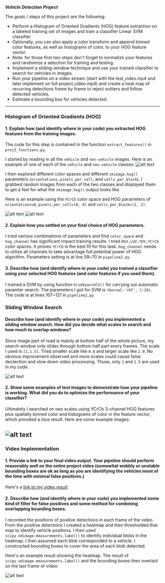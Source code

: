 

***Vehicle Detection Project***

The goals / steps of this project are the following:

* Perform a Histogram of Oriented Gradients (HOG) feature extraction on a labeled training set of images and train a classifier Linear SVM classifier
* Optionally, you can also apply a color transform and append binned color features, as well as histograms of color, to your HOG feature vector. 
* Note: for those first two steps don't forget to normalize your features and randomize a selection for training and testing.
* Implement a sliding-window technique and use your trained classifier to search for vehicles in images.
* Run your pipeline on a video stream (start with the test_video.mp4 and later implement on full project_video.mp4) and create a heat map of recurring detections frame by frame to reject outliers and follow detected vehicles.
* Estimate a bounding box for vehicles detected.

[//]: # (Image References)
[1_car_not_car]: ./write_up_img/1_car_not_car.png
[2_Car_hog]: ./write_up_img/2_Car_hog.png
[2_not_car_hog]: ./write_up_img/2_not_car_hog.png
[3_sliding_window]: ./write_up_img/3_sliding_window.png
[5_bboxes_and_heat]: ./write_up_img/5_bboxes_and_heat.png
[6_label]: ./write_up_img/6_label.png
[7_label_heat_findcar]: ./write_up_img/7_label_heat_findcar.png
[video1]: ./write_up_img.mp4

---

### Histogram of Oriented Gradients (HOG)

#### 1. Explain how (and identify where in your code) you extracted HOG features from the training images.

The code for this step is contained in the function `extract_features()` in `proj5_functions.py`.

I started by reading in all the `vehicle` and `non-vehicle` images.  Here is an example of one of each of the `vehicle` and `non-vehicle` classes:
![alt text][1_car_not_car]

I then explored different color spaces and different `skimage.hog()` parameters (`orientations`, `pixels_per_cell`, and `cells_per_block`).  I grabbed random images from each of the two classes and displayed them to get a feel for what the `skimage.hog()` output looks like.

Here is an example using the `YCrCb` color space and HOG parameters of `orientations=8`, `pixels_per_cell=(8, 8)` and `cells_per_block=(2, 2)`:

![alt text][2_Car_hog]
![alt text][2_not_car_hog]


#### 2. Explain how you settled on your final choice of HOG parameters.

I tried various combinations of parameters and find `color_space` and `hog_channel` has significant impact training results. I tried `HSV,LUV,YUV,YCrCb` color spaces. It proves `YCrCb` is the best fit for this task. `hog_channel` needs to utilize all channels to take advantage full potential power of HOG algorithm. Parameters setting is at line 58~70 in `pipeline2.py`.


#### 3. Describe how (and identify where in your code) you trained a classifier using your selected HOG features (and color features if you used them).

I trained a SVM by using function `GridSearchCV()` for carrying out automatic paramter search. The parameters I got for SVM is `(Kernal:'rbf', C:10)`. The code is at lines 107~121 in `pipeline2.py`

### Sliding Window Search

#### Describe how (and identify where in your code) you implemented a sliding window search.  How did you decide what scales to search and how much to overlap windows?

Since image part of road is mainly at bottom half of the whole picture, my search window only slides through bottom half part every frames. The scale I used is `[1,1.5]`. Tried smaller scale like `0.8` and larger scale like `2.0`. No obvious improvement observed and more scales could cause false dectection and slow down video processing. Thuse, only `1` and `1.5` are used in my code.

![alt text][3_sliding_window]


#### 2. Show some examples of test images to demonstrate how your pipeline is working.  What did you do to optimize the performance of your classifier?

Ultimately I searched on two scales using YCrCb 3-channel HOG features plus spatially binned color and histograms of color in the feature vector, which provided a nice result.  Here are some example images:

![alt text][7_label_heat_findcar]
---

### Video Implementation

#### 1. Provide a link to your final video output.  Your pipeline should perform reasonably well on the entire project video (somewhat wobbly or unstable bounding boxes are ok as long as you are identifying the vehicles most of the time with minimal false positives.)
Here's a [link to my video result](./project_video.mp4)


#### 2. Describe how (and identify where in your code) you implemented some kind of filter for false positives and some method for combining overlapping bounding boxes.

I recorded the positions of positive detections in each frame of the video.  From the positive detections I created a heatmap and then thresholded that map to identify vehicle positions.  I then used `scipy.ndimage.measurements.label()` to identify individual blobs in the heatmap.  I then assumed each blob corresponded to a vehicle.  I constructed bounding boxes to cover the area of each blob detected.  

Here's an example result showing the heatmap. The result of `scipy.ndimage.measurements.label()` and the bounding boxes then overlaid on the last frame of video:

![alt text][7_label_heat_findcar]




